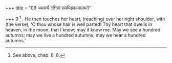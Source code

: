 +++
title = "09 अथास्यै दक्षिणां समधिहृदयमालभते"

+++
9 [^5] . He then touches her heart, (reaching) over her right shoulder, with (the verse), 'O thou whose hair is well parted! Thy heart that dwells in heaven, in the moon, that I know; may it know me. May we see a hundred autumns; may we live a hundred autumns; may we hear a hundred autumns.'


[^5]:  See above, chap. 8, 8.

